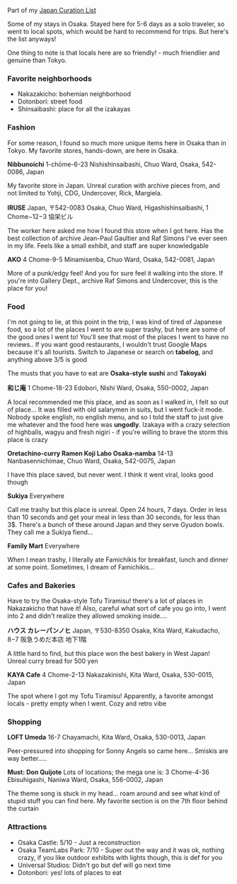 Part of my [Japan Curation List](japan.md)

Some of my stays in Osaka. Stayed here for 5-6 days as a solo traveler, so went to local spots, which would be hard to recommend for trips. But here's the list anyways!

One thing to note is that locals here are so friendly! - much friendlier and genuine than Tokyo.
### Favorite neighborhoods
- Nakazakicho: bohemian neighborhood
- Dotonbori: street food
- Shinsaibashi: place for all the izakayas
### Fashion

For some reason, I found so much more unique items here in Osaka than in Tokyo. My favorite stores, hands-down, are here in Osaka.

**Nibbunoichi**
1-chōme-6-23 Nishishinsaibashi, Chuo Ward, Osaka, 542-0086, Japan

My favorite store in Japan. Unreal curation with archive pieces from, and not limited to Yohji, CDG, Undercover, Rick, Margiela. 

**IRUSE**
Japan, 〒542-0083 Osaka, Chuo Ward, Higashishinsaibashi, 1 Chome−12−3 協栄ビル

The worker here asked me how I found this store when I got here. Has the best collection of archive Jean-Paul Gaultier and Raf Simons I've ever seen in my life. Feels like a small exhibit, and staff are super knowledgable

**AKO**
4 Chome-9-5 Minamisenba, Chuo Ward, Osaka, 542-0081, Japan

More of a punk/edgy feel! And you for sure feel it walking into the store. If you're into Gallery Dept., archive Raf Simons and Undercover, this is the place for you!

### Food

I'm not going to lie, at this point in the trip, I was kind of tired of Japanese food, so a lot of the places I went to are super trashy, but here are some of the good ones I went to! You'll see that most of the places I went to have no reviews.. If you want good restaurants, I wouldn't trust Google Maps because it's all tourists. Switch to Japanese or search on **tabelog**, and anything above 3/5 is good

The musts that you have to eat are **Osaka-style sushi** and **Takoyaki**

**和じ庵**
1 Chome-18-23 Edobori, Nishi Ward, Osaka, 550-0002, Japan

A local recommended me this place, and as soon as I walked in, I felt so out of place... It was filled with old salarymen in suits, but I went fuck-it mode. Nobody spoke english, no english menu, and so I told the staff to just give me whatever and the food here was **ungodly**. Izakaya with a crazy selection of highballs, wagyu and fresh nigiri - if you're willing to brave the storm this place is crazy

**Oretachino-curry Ramen Koji Labo Osaka-namba**
14-13 Nanbasennichimae, Chuo Ward, Osaka, 542-0075, Japan

I have this place saved, but never went. I think it went viral, looks good though

**Sukiya**
Everywhere

Call me trashy but this place is unreal. Open 24 hours, 7 days. Order in less than 10 seconds and get your meal in less than 30 seconds, for less than 3$. There's a bunch of these around Japan and they serve Gyudon bowls. They call me a Sukiya fiend...

**Family Mart**
Everywhere

When I mean trashy, I literally ate Famichikis for breakfast, lunch and dinner at some point. Sometimes, I dream of Famichikis...

### Cafes and Bakeries

Have to try the Osaka-style Tofu Tiramisu! there's a lot of places in Nakazakicho that have it! Also, careful what sort of cafe you go into, I went into 2 and didn't realize they allowed smoking inside....

**ハウス カレーパンノヒ**
Japan, 〒530-8350 Osaka, Kita Ward, Kakudacho, 8−7 阪急うめだ本店 地下1階

A little hard to find, but this place won the best bakery in West Japan! Unreal curry bread for 500 yen

**KAYA Cafe**
4 Chome-2-13 Nakazakinishi, Kita Ward, Osaka, 530-0015, Japan

The spot where I got my Tofu Tiramisu! Apparently, a favorite amongst locals - pretty empty when I went. Cozy and retro vibe
### Shopping

**LOFT Umeda**
16-7 Chayamachi, Kita Ward, Osaka, 530-0013, Japan

Peer-pressured into shopping for Sonny Angels so came here... Smiskis are way better.....

**Must: Don Quijote**
Lots of locations; the mega one is: 3 Chome-4-36 Ebisuhigashi, Naniwa Ward, Osaka, 556-0002, Japan

The theme song is stuck in my head... roam around and see what kind of stupid stuff you can find here. My favorite section is on the 7th floor behind the curtain
### Attractions
- Osaka Castle: 5/10 - Just a reconstruction
- Osaka TeamLabs Park: 7/10 - Super out the way and it was ok, nothing crazy, if you like outdoor exhibits with lights though, this is def for you
- Universal Studios: Didn't go but def will go next time 
- Dotonbori: yes! lots of places to eat 
